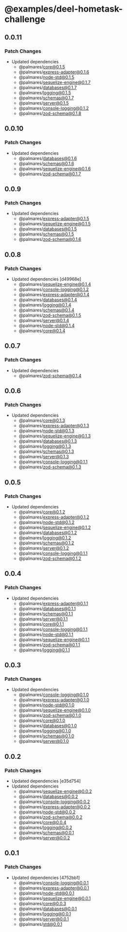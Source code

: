 # @examples/deel-hometask-challenge

## 0.0.11

### Patch Changes

- Updated dependencies
  - @palmares/core@0.1.5
  - @palmares/express-adapter@0.1.6
  - @palmares/node-std@0.1.5
  - @palmares/sequelize-engine@0.1.7
  - @palmares/databases@0.1.7
  - @palmares/logging@0.1.5
  - @palmares/schemas@0.1.7
  - @palmares/server@0.1.5
  - @palmares/console-logging@0.1.2
  - @palmares/zod-schema@0.1.8

## 0.0.10

### Patch Changes

- Updated dependencies
  - @palmares/databases@0.1.6
  - @palmares/schemas@0.1.6
  - @palmares/sequelize-engine@0.1.6
  - @palmares/zod-schema@0.1.7

## 0.0.9

### Patch Changes

- Updated dependencies
  - @palmares/express-adapter@0.1.5
  - @palmares/sequelize-engine@0.1.5
  - @palmares/databases@0.1.5
  - @palmares/schemas@0.1.5
  - @palmares/zod-schema@0.1.6

## 0.0.8

### Patch Changes

- Updated dependencies [d49968e]
  - @palmares/sequelize-engine@0.1.4
  - @palmares/console-logging@0.1.2
  - @palmares/express-adapter@0.1.4
  - @palmares/databases@0.1.4
  - @palmares/logging@0.1.4
  - @palmares/schemas@0.1.4
  - @palmares/zod-schema@0.1.5
  - @palmares/server@0.1.4
  - @palmares/node-std@0.1.4
  - @palmares/core@0.1.4

## 0.0.7

### Patch Changes

- Updated dependencies
  - @palmares/zod-schema@0.1.4

## 0.0.6

### Patch Changes

- Updated dependencies
  - @palmares/core@0.1.3
  - @palmares/express-adapter@0.1.3
  - @palmares/node-std@0.1.3
  - @palmares/sequelize-engine@0.1.3
  - @palmares/databases@0.1.3
  - @palmares/logging@0.1.3
  - @palmares/schemas@0.1.3
  - @palmares/server@0.1.3
  - @palmares/console-logging@0.1.1
  - @palmares/zod-schema@0.1.3

## 0.0.5

### Patch Changes

- Updated dependencies
  - @palmares/core@0.1.2
  - @palmares/express-adapter@0.1.2
  - @palmares/node-std@0.1.2
  - @palmares/sequelize-engine@0.1.2
  - @palmares/databases@0.1.2
  - @palmares/logging@0.1.2
  - @palmares/schemas@0.1.2
  - @palmares/server@0.1.2
  - @palmares/console-logging@0.1.1
  - @palmares/zod-schema@0.1.2

## 0.0.4

### Patch Changes

- Updated dependencies
  - @palmares/express-adapter@0.1.1
  - @palmares/databases@0.1.1
  - @palmares/schemas@0.1.1
  - @palmares/server@0.1.1
  - @palmares/core@0.1.1
  - @palmares/console-logging@0.1.1
  - @palmares/node-std@0.1.1
  - @palmares/sequelize-engine@0.1.1
  - @palmares/zod-schema@0.1.1
  - @palmares/logging@0.1.1

## 0.0.3

### Patch Changes

- Updated dependencies
  - @palmares/console-logging@0.1.0
  - @palmares/express-adapter@0.1.0
  - @palmares/node-std@0.1.0
  - @palmares/sequelize-engine@0.1.0
  - @palmares/zod-schema@0.1.0
  - @palmares/core@0.1.0
  - @palmares/databases@0.1.0
  - @palmares/logging@0.1.0
  - @palmares/schemas@0.1.0
  - @palmares/server@0.1.0

## 0.0.2

### Patch Changes

- Updated dependencies [e35d754]
- Updated dependencies
  - @palmares/sequelize-engine@0.0.2
  - @palmares/databases@0.0.2
  - @palmares/console-logging@0.0.2
  - @palmares/express-adapter@0.0.2
  - @palmares/node-std@0.0.2
  - @palmares/zod-schema@0.0.2
  - @palmares/core@0.0.4
  - @palmares/logging@0.0.2
  - @palmares/schemas@0.0.1
  - @palmares/server@0.0.2

## 0.0.1

### Patch Changes

- Updated dependencies [4752bb1]
  - @palmares/console-logging@0.0.1
  - @palmares/express-adapter@0.0.1
  - @palmares/node-std@0.0.1
  - @palmares/sequelize-engine@0.0.1
  - @palmares/core@0.0.3
  - @palmares/databases@0.0.1
  - @palmares/logging@0.0.1
  - @palmares/server@0.0.1
  - @palmares/std@0.0.1

